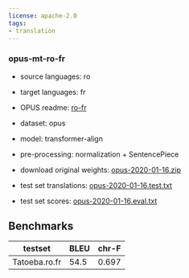 ```yaml
---
license: apache-2.0
tags:
- translation
---
```


### opus-mt-ro-fr

* source languages: ro
* target languages: fr
*  OPUS readme: [ro-fr](https://github.com/Helsinki-NLP/OPUS-MT-train/blob/master/models/ro-fr/README.md)

*  dataset: opus
* model: transformer-align
* pre-processing: normalization + SentencePiece
* download original weights: [opus-2020-01-16.zip](https://object.pouta.csc.fi/OPUS-MT-models/ro-fr/opus-2020-01-16.zip)
* test set translations: [opus-2020-01-16.test.txt](https://object.pouta.csc.fi/OPUS-MT-models/ro-fr/opus-2020-01-16.test.txt)
* test set scores: [opus-2020-01-16.eval.txt](https://object.pouta.csc.fi/OPUS-MT-models/ro-fr/opus-2020-01-16.eval.txt)

## Benchmarks

| testset               | BLEU  | chr-F |
|-----------------------|-------|-------|
| Tatoeba.ro.fr 	| 54.5 	| 0.697 |

